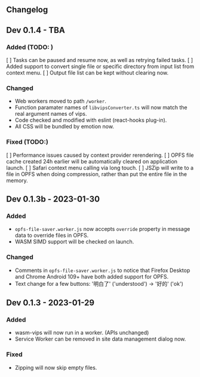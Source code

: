 Changelog
----

## Dev 0.1.4 - TBA

### Added (TODO: )

[ ] Tasks can be paused and resume now, as well as retrying failed tasks.
[ ] Added support to convert single file or specific directory from input list from context menu.
[ ] Output file list can be kept without clearing now.

### Changed

- Web workers moved to path `/worker`.
- Function paramater names of `libvipsConverter.ts` will now match the real argument names of vips.
- Code checked and modified with eslint (react-hooks plug-in).
- All CSS will be bundled by emotion now.

### Fixed (TODO:)

[ ] Performance issues caused by context provider rerendering.
[ ] OPFS file cache created 24h earlier will be automatically cleared on application launch.
[ ] Safari context menu calling via long touch.
[ ] JSZip will write to a file in OPFS when doing compression, rather than put the entire file in the memory.

## Dev 0.1.3b - 2023-01-30

### Added

- `opfs-file-saver.worker.js` now accepts `override` property in message data to override files in OPFS.
- WASM SIMD support will be checked on launch.

### Changed

- Comments in `opfs-file-saver.worker.js` to notice that Firefox Desktop and Chrome Android 109+ have both added support for OPFS.
- Text change for a few buttons: '明白了' ('understood') -> '好的' ('ok')

## Dev 0.1.3 - 2023-01-29

### Added

- wasm-vips will now run in a worker. (APIs unchanged)
- Service Worker can be removed in site data management dialog now.

### Fixed

- Zipping will now skip empty files.